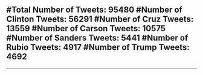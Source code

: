 #Total Number of Tweets: 95480 
#Number of Clinton Tweets: 56291
#Number of Cruz Tweets: 13559
#Number of Carson Tweets: 10575
#Number of Sanders Tweets: 5441
#Number of Rubio Tweets: 4917
#Number of Trump Tweets: 4692
---
---
